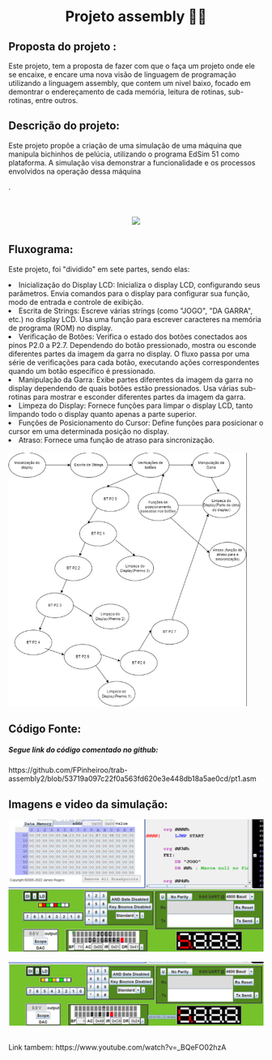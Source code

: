 <h1 align="center">
    Projeto assembly 👨‍💻​
</h1>
<h2>
    Proposta do projeto :
</h2>
<p>Este projeto, tem a proposta de fazer com que o faça um projeto onde ele se encaixe, e encare uma nova visão de linguagem de programação utilizando a linguagem assembly, que contem um nivel baixo, focado em demontrar o endereçamento de cada memória, leitura de rotinas, sub-rotinas, entre outros.</p>

<h2>
    Descrição do projeto:
</h2>
<p>Este projeto propõe a criação de uma simulação de uma máquina que manipula bichinhos de pelúcia, utilizando o programa EdSim 51 como plataforma. A simulação visa demonstrar a funcionalidade e os processos envolvidos na operação dessa máquina</p>.<h1 align="center">
<img src="https://segredosdomundo.r7.com/wp-content/uploads/2015/06/destaque25.jpg" height="200px" ></h1>

<h2>
    Fluxograma:
</h2>
<p>
    Este projeto, foi "dividido" em sete partes, sendo elas:
</p>
<li>
    Inicialização do Display LCD:
Inicializa o display LCD, configurando seus parâmetros.
Envia comandos para o display para configurar sua função, modo de entrada e controle de exibição.
</li>
<li>Escrita de Strings:
Escreve várias strings (como "JOGO", "DA GARRA", etc.) no display LCD.
Usa uma função para escrever caracteres na memória de programa (ROM) no display.</li>
<li>Verificação de Botões:
Verifica o estado dos botões conectados aos pinos P2.0 a P2.7.
Dependendo do botão pressionado, mostra ou esconde diferentes partes da imagem da garra no display.
O fluxo passa por uma série de verificações para cada botão, executando ações correspondentes quando um botão específico é pressionado.</li>
<li>Manipulação da Garra:
Exibe partes diferentes da imagem da garra no display dependendo de quais botões estão pressionados.
Usa várias sub-rotinas para mostrar e esconder diferentes partes da imagem da garra.</li>
<li>Limpeza do Display:
Fornece funções para limpar o display LCD, tanto limpando todo o display quanto apenas a parte superior.</li>
<li>Funções de Posicionamento do Cursor:
Define funções para posicionar o cursor em uma determinada posição no display.</li>
<li> Atraso:
Fornece uma função de atraso para sincronização.
</li><br>
<img src=".\imgs\Fluxograma.png" height="500px">

<h2>
    Código Fonte:
</h2>
<h5>Segue link do código comentado no github:</h5>
<p>https://github.com/FPinheiroo/trab-assembly2/blob/53719a097c22f0a563fd620e3e448db18a5ae0cd/pt1.asm</p>

<h2>
    Imagens e video da simulação:
</h2>
<img src =".\imgs\tela edsim 1.png"><br><br>
<img src=".\imgs\ed sim 2.png"><br><br>
<p>Link tambem: https://www.youtube.com/watch?v=_BQeFO02hzA</p>

